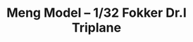---
layout: product
title: "Meng Model – 1/32 Fokker Dr.I Triplane"
price: "8500" 
desc: "Maketa"
img_path: "/assets/img/MM-QS-002.webp"
brand: "N/A"
available: true
special_offer: false
new: false
soon: false
cat: "010000"
subcat: "011000"
subsubcat: "0N/A"
sifra: "MM-QS-002"
popular: false
spec: false
---